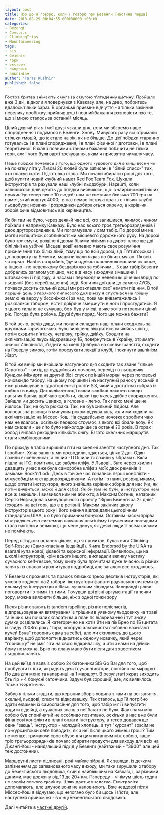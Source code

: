 ```yaml
---
layout: post
title: Про що я говорю, коли я говорю про Безенги [Частина перша]
date: 2013-08-29 00:04:55.000000000 +03:00
categories:
- Bezengi
- Caucasus
- ClimbingTrips
- Mountaineering
tags:
- sis
- безенги
- гори
- екстрем
- льодовик
- альпінізм
author: 'Taras Kushnir'
published: false
---
```


Гостра бритва знімають смуга за смугою п'ятиденну щетину. Пройшло вже 3 дні, відколи я повернувся з Кавказу, але, на диво, побритись вдалось тільки зараз. В організмі приємне відчуття - я тільки закінчив невелику пробіжку, прийняв душ і повний бажання розповісти про те, що зі мною сталось за останній місяць.

Цілий довгий рік я і мої друзі чекали дня, коли ми зберемо наше спорядження і подамося в Безенги. Знову. Минулого разу всі отримали стільки емоцій, що їх стало на рік, як не більше. До цієї поїздки старанно готувались і в плані спорядження, і в плані фізичної підготовки, і в плані теоретичної. Я їхав з повними штанами бажання побачити не тільки гори, але і чого були варті тренування, яким я присвятив чимало часу.

Наша поїздка почалась з того, що одного чудового дня в кінці весни чи на початку літа у Львові 20 людей були записані в "білий список" тих, хто планує їхати. Підготовка пішла. Ми почали збирати гроші для того, щоб купити новий клубний намет Red Fox Team Fox. Шукали інструкторів та рахували наші клубні льодобури. Нарешті, коли залишилось днів десять до поїздки виявилось, що: з найрізноманітніших причин їде тепер лише 10 людей; нам не вистачає близько 700 грн на намет, який коштує 4000;  в нас немає інструктора та є тільки  клубні льодобури; новачки і розрядники добираються окремо, а керівник зборів хоче відмовитись від керівництва.

Як би там не було, через деякий час всі, хто залишився, якимось чином поїхали в напрямку Кавказу. Було нас всього троє третьорозрядників і двоє другорозрядників. Ми попрямували у сам табір. По дорозі ми не могли натішитись особливостями місцевого дорожнього руху. На дорозі було три смуги, розділені двома білими лініями на дорозі плюс ще дві білі лінії на узбіччі. Місцеві водії напевно мають своє розуміння призначення тих білих ліній, тому що по всій дорозі, від П'ятигорська і до повороту на Безенги, машини їхали якраз по білих смугах. По всіх чотирьох. Навіть по крайніх, їдучи однією половиною машини по шосе, а іншою - по невеликому бездоріжжю за узбіччям..  В сам табір Безенги добрались загалом успішно, час від часу виходячи з машини і штовхаючи її під гору, а часами і переходячи невеличкі річечки вбрід по льодяній (без перебільшення) воді. Коли ми доїхали до самого АУСБ, почався досить сильний дощ і ми розкладали свої намети під ним. В той перший день з гарячого липневого дня внизу я спустився на грішну землю на верху у босоніжках і за час, поки ми вивантажились і розклались табором, встиг добряче змерзнути в ноги і простудитись. Я з цього сильно не сумував, бо я був у місці, в яке хотів потрапити цілий рік. Погода була робоча. Друзі були поряд. Чого ще можна бажати?

<!--more-->

В той вечір, вечір дощу, ми почали складати наші плани сходжень за кружками гарячого чаю. Було вирішень відкритись на якійсь шістці, потім сходити п'ятірку, четвірку, трійку, двійку. Сходити на акліматизацію якусь відкривашку 1Б, повернутись в Україну, отримати значок Альпініста, з'їздити на скелі Довбуша на скельні заняття, сходити на Говерлу зимою, потім прослухати лекції в клубі, і покинути альпінізм. Жарт.

В той же вечір ми вирішили наступного дня сходити так зване "кільце Саратова" - вихід до суддєйських ночовок, перехід по льодовику Кундюм-Міжирги на другий бік і спуск по іншій морені через поповські ночовки до табору. На цьому порішили і на наступний ранок у восьмій я вже розмішував в гідраторі електроліти SIS, який я достатньо набрав із собою на виїзд. Для акліматизації взяли з собою понести наверх пальник-баняк, щоб чаю зробити, кішки і ще якесь дрібне спорядження. Зайшли ми досить швидко, а головне - легко. Так легко мені ще не йшлось. Так, не було рюкзака. Так, не був сильний підйом. Але колосальна різниця із минулим роком відчувалась, коли ми ходили на акліматизацію на Міссес-Кош. На суддєйських ночовках зробити чаю нам не вдалось, оскільки пересох струмок, з якого всі брали воду. Як нам сказали - це літо було найхолодніше за останні 20 років. В горах холод і випала рекордна кількість снігу. Багато скельних маршрутів стали комбінованими.

По приходу в табір вирішили піти на скельні заняття наступного дня. Так і зробили. Хоча заняття ми проводили, здається, цілих 2 дні. Один лазили в скельниках, а інший - ІТОшили та лазили у вібрамах. Коли пішли на ІТО, помітили, що забули кліфу. У Львові.. Зате через хвилин двадцять у нас вже була саморобна кліфа з моїх двох ременів із замками Rock'n'Lock. Десь в той же час почались перші конфлікти - міжусобиці між старшорозрядниками. А потім і з нами, розрядниками, щодо оплати інструктора, якого знайшла керівник зборів для нас (чи, як потім виявиться, може й для себе). Як би там не було, а інструктора нам все ж знайшли. І виявився ним не аби-хто, а Максим Сотник, напарник Сергія Нєфьодова з минулорічного проекту "Зірки Безенги за 25 днів" (сходити на всі гори, що є в регіоні). Максим закінчив школу інструкторів цього року і його знання відповідали цьогорічним стандартам UIAA, що було приємним бонусом. Останнім часом прірва між радянською системою навчання альпінізму і сучасними поглядами стала настільки великою, що мене дивує, як деякі люди її всіма силами не помічають.

Перед поїздкою останнє цікаве, що я прочитав, була книга Climbing: Self-Rescue (Само-спасіння [в двійці]). Книга Endorsed by the UIAA та взагалі купа нової, цікавої та корисної інформації. Виявилось, що на школі інструкторів, крім всього іншого, викладали велику частину сучасного self-rescue, тому книгу була прочитана дуже вчасно: із різних занять по спасах я розпитував подробиці, але загалом все сходилось.

У Безенгах проживає та працює близько трьох десятків інструкторів, які умовно поділені на 2 табори: інструктори-фанати радянської системи (у всьому) та інструктори з більш сучасним підходом. Насправді цікаво поговорити і з тими, і з тими. Почувши дві різні аргументації та точки зору, можна вияснити більше, ніж з одної точки зору.

Після різних занять із tandem rapelling, різних поліспастів, відпрацьовування витягування із тріщини в уявному льодовику на траві та інших, ми почали складати наш план по відкриванню і тут знову думки розділились. Я категорично не хотів йти на пік Брно по 1Б (цитата із гайду 2008го року "гора, которую альпинисты любовно называют кучей Брна" говорить сама за себе), але ми схилились до цього варіанту, щоб допомогти відкритись одному новачку, який через "горняшку" не зміг піти на свою відкривашку, а йти з нами на двійки йому не можна. Брно по плану мало бути після дня з хвостиком льодових занять.

На цей виїзд я взяв із собою 24 батончика SIS Go Bar для того, щоб пробувати їх їсти, як радять деякі сучасні автори, постійно на маршруті. По два для мене та напарниці на 1 маршрут. В результаті якраз виходить 5ть гір + 4 бонусні батончики. Задум був хороший, але, як виявилось, тільки теоретично.

Забув я тільки згадати, що керівник зборів ходила з нами на всі заняття, скельні, льодові, спаси та відкривашку. Так сталось, що їй потрібно здати екзамен із самоспасіння для того, щоб табір міг її випустити ходити в двійці, а сучасних знань в неї багато не було. Факт нами між собою був сприйнятий не особливо позитивно, оскільки в нас вже були фінансові конфлікти в плані оплати інструктору, а тепер додався ще один "заєць". Інструктор - молодий хлопець, а тут "курсант" зовсім не по-курсантськи себе поводить, як з неї після цього знімеш гроші? Тим не менше, тримаючи своє обурення цим питанням між собою, наше тріо третьорозрядників почало збирати продукти для виходу для всіх на Джангі-Кош - найдальший підхід у Безенги (найтяжчий - "3900", але цей теж достойний).

Маршрутні листи підписані, речі майже зібрані. Як завжди, із деяким запізненням до запланованого часу виходу, ми таки вирушили з табору до Безенгійсього льодовика, який є найбільшим на Кавказі, і, за різними даними, має довжину від 13 до 20+ км. Попереду - мінімум шість годин не зовсім легкого трекінгу. Шлях дається нелегко. Електроліти допомагають, але шлунок вони не наповнюють. Вже невдовзі після Міссес-Кош я відчуваю, що непогано було би щось і з'їсти, але наступний прийом їжі - в кінці Безенгійського льодовика.

Далі читайте в <a title="Про що я говорю, коли я говорю про Безенги [Частина друга і остання]" href="http://jamming.com.ua/%d0%bf%d1%80%d0%be-%d1%89%d0%be-%d1%8f-%d0%b3%d0%be%d0%b2%d0%be%d1%80%d1%8e-%d0%ba%d0%be%d0%bb%d0%b8-%d1%8f-%d0%b3%d0%be%d0%b2%d0%be%d1%80%d1%8e-%d0%bf%d1%80%d0%be-%d0%b1%d0%b5%d0%b7%d0%b5%d0%bd-2/" target="_blank">частині другій</a>.
